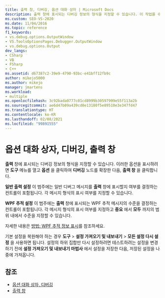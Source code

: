 ```yaml
---
title: 출력 창, 디버깅, 옵션 대화 상자 | Microsoft Docs
description: 출력 창에 표시되는 디버깅 정보의 형식을 지정할 수 있습니다. 이 작업을 수행하는 위치와 제어할 수 있는 정보 유형을 알아봅니다.
ms.custom: SEO-VS-2020
ms.date: 11/04/2016
ms.topic: reference
f1_keywords:
- vs.debug.options.OutputWindow
- VS.ToolsOptionsPages.Debugger.OutputWindow
- vs.debug.options.Output
dev_langs:
- CSharp
- VB
- FSharp
- C++
ms.assetid: d67387c2-39e9-4790-93bc-e41bff12fb9c
author: mikejo5000
ms.author: mikejo
manager: jmartens
ms.workload:
- multiple
ms.openlocfilehash: 3c92bada0777c01cd8999b30597999e55f113a2b
ms.sourcegitcommit: ae6d47b09a439cd0e13180f5e89510e3e347fd47
ms.translationtype: HT
ms.contentlocale: ko-KR
ms.lasthandoff: 02/08/2021
ms.locfileid: "99891555"
---
```

# <a name="output-window-debugging-options-dialog-box"></a>옵션 대화 상자, 디버깅, 출력 창
**출력** 창에 표시되는 디버깅 정보의 형식을 지정할 수 있습니다. 이러한 옵션을 표시하려면 **도구** 메뉴를 열고 **옵션** 을 클릭하여 **디버깅** 노드를 확장한 다음, **출력 창** 을 클릭합니다.

**일반 출력 설정** 이 범주에는 일반 디버그 메시지를 **출력** 창에 표시할지 여부를 결정하는 컨트롤이 포함됩니다. 각 메시지 형식의 표시 여부를 지정할 수 있습니다.

**WPF 추적 설정** 이 범주에는 **출력** 창에 표시되는 WPF 추적 메시지의 수준을 결정하는 컨트롤이 포함됩니다. 각 메시지 형식의 표시 여부를 지정하고 **중요** 에서 **모두** 까지의 범위 내에서 수준을 지정할 수 있습니다.

자세한 내용은 [방법: WPF 추적 정보 표시](../debugger/how-to-display-wpf-trace-information.md)를 참조하세요.

기본 설정을 복원해야 하는 경우 **도구** > **설정 가져오기 및 내보내기** > **모든 설정 다시 설정** 을 사용하면 됩니다. 설정의 하위 집합만 다시 설정하려면 테스트하려는 설정을 변경하기 전에 **설정 가져오기 및 내보내기 마법사** 에서 설정을 저장한 다음, 저장된 설정을 나중에 가져옵니다.

## <a name="see-also"></a>참조
- [옵션 대화 상자, 디버깅](../debugger/debugging-options-dialog-box.md)
- [출력 창](../ide/reference/output-window.md)
